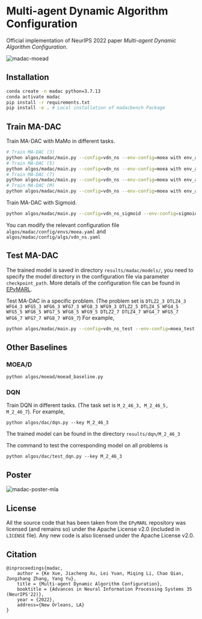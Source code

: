 # Multi-agent Dynamic Algorithm Configuration

Official implementation of NeurIPS 2022 paper *Multi-agent Dynamic Algorithm Configuration*. 

![madac-moead](https://user-images.githubusercontent.com/19886779/223071807-ac073cdf-5e14-41f6-a2c9-0a7e2a71e8e6.png)


## Installation

```bash
conda create -n madac python=3.7.13
conda activate madac
pip install -r requirements.txt
pip install -e . # Local installation of madacbench Package
```

## Train MA-DAC

Train MA-DAC with MaMo in different tasks.

```bash
# Train MA-DAC (3)
python algos/madac/main.py --config=vdn_ns --env-config=moea with env_args.key=M_2_46_3
# Train MA-DAC (5)
python algos/madac/main.py --config=vdn_ns --env-config=moea with env_args.key=M_2_46_5
# Train MA-DAC (7)
python algos/madac/main.py --config=vdn_ns --env-config=moea with env_args.key=M_2_46_7
# Train MA-DAC (M)
python algos/madac/main.py --config=vdn_ns --env-config=moea with env_args.key=M_2_46_357
```

Train MA-DAC with Sigmoid.

```bash
python algos/madac/main.py --config=vdn_ns_sigmoid --env-config=sigmoid_state
```

You can modify the relevant configuration file `algos/madac/config/envs/moea.yaml` and `algos/madac/config/algs/vdn_ns.yaml`

## Test MA-DAC

The trained model is saved in directory `results/madac/models/`, you need to specify the model directory in the configuration file via parameter `checkpoint_path`. More details of the configuration file can be found in [EPyMARL](https://github.com/uoe-agents/epymarl).

Test MA-DAC in a specific problem. (The problem set is `DTLZ2_3 DTLZ4_3 WFG4_3 WFG5_3 WFG6_3 WFG7_3 WFG8_3 WFG9_3 DTLZ2_5 DTLZ4_5 WFG4_5 WFG5_5 WFG6_5 WFG7_5 WFG8_5 WFG9_5 DTLZ2_7 DTLZ4_7 WFG4_7 WFG5_7 WFG6_7 WFG7_7 WFG8_7 WFG9_7`) For example,

```bash
python algos/madac/main.py --config=vdn_ns_test --env-config=moea_test with env_args.key=DTLZ2_3
```

## Other Baselines

### MOEA/D

```bash
python algos/moead/moead_baseline.py
```

### DQN

Train DQN in different tasks. (The task set is `M_2_46_3, M_2_46_5, M_2_46_7`). For example, 

```
python algos/dac/dqn.py --key M_2_46_3
```

The trained model can be found in the directory `results/dqn/M_2_46_3`

The command to test the corresponding model on all problems is

```
python algos/dac/test_dqn.py --key M_2_46_3
```

## Poster
![madac-poster-mla](https://user-images.githubusercontent.com/19886779/223068774-00f9c1e2-8851-45d9-b199-c3490834853a.png)

## License

All the source code that has been taken from the `EPyMARL` repository was licensed (and remains so) under the Apache License v2.0 (included in `LICENSE` file). Any new code is also licensed under the Apache License v2.0.

## Citation

```
@inproceedings{madac,
    author = {Ke Xue, Jiacheng Xu, Lei Yuan, Miqing Li, Chao Qian, Zongzhang Zhang, Yang Yu},
    title = {Multi-agent Dynamic Algorithm Configuration},
    booktitle = {Advances in Neural Information Processing Systems 35 (NeurIPS'22)},
    year = {2022},
    address={New Orleans, LA}
}
```
